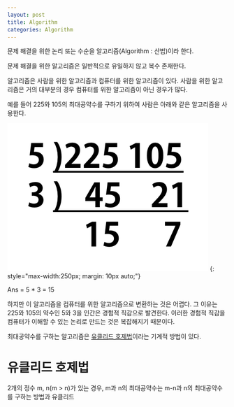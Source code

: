 ```yaml
---
layout: post
title: Algorithm
categories: Algorithm
---
```


문제 해결을 위한 논리 또는 수순을 알고리즘(Algorithm : 산법)이라 한다.

문제 해결을 위한 알고리즘은 일반적으로 유일하지 않고 복수 존재한다.

알고리즘은 사람을 위한 알고리즘과 컴퓨터를 위한 알고리즘이 있다. 사람을 위한 알고리즘은 거의 대부분의 경우 컴퓨터를 위한 알고리즘이 아닌 경우가 많다.

예를 들어 225와 105의 최대공약수를 구하기 위하여 사람은 아래와 같은 알고리즘을 사용한다.

![최대공약수](/img/gcd.png)
{: style="max-width:250px; margin: 10px auto;"}

Ans = 5 * 3 = 15

하지만 이 알고리즘을 컴퓨터를 위한 알고리즘으로 변환하는 것은 어렵다. 그 이유는 225와 105의 약수인 5와 3을 인간은 경험적 직감으로 발견한다. 이러한 경험적 직감을 컴퓨터가 이해할 수 있는 논리로 만드는 것은 복잡해지기 때문이다.

최대공약수를 구하는 알고리즘은 [유클리드 호제법](https://ko.wikipedia.org/wiki/%EC%9C%A0%ED%81%B4%EB%A6%AC%EB%93%9C_%ED%98%B8%EC%A0%9C%EB%B2%95)이라는 기계적 방법이 있다.

# 유클리드 호제법

2개의 정수 m, n(m > n)가 있는 경우, m과 n의 최대공약수는 m-n과 n의 최대공약수를 구하는 방법과 유클리드
